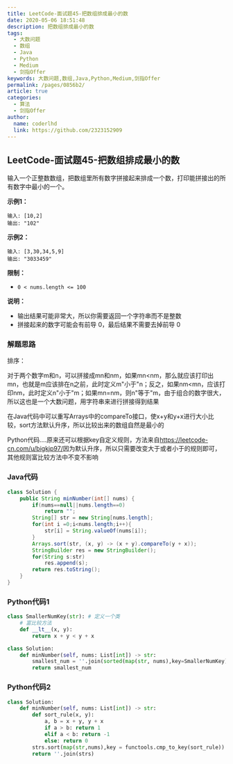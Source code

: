 ```yaml
---
title: LeetCode-面试题45-把数组排成最小的数
date: 2020-05-06 18:51:48
description: 把数组排成最小的数
tags: 
  - 大数问题
  - 数组
  - Java
  - Python
  - Medium
  - 剑指Offer
keywords: 大数问题,数组,Java,Python,Medium,剑指Offer
permalink: /pages/0856b2/
article: true
categories: 
  - 算法
  - 剑指Offer
author: 
  name: coderlhd
  link: https://github.com/2323152909
---
```


## LeetCode-面试题45-把数组排成最小的数 

输入一个正整数数组，把数组里所有数字拼接起来排成一个数，打印能拼接出的所有数字中最小的一个。

 <!--more-->

**示例1：**

```
输入: [10,2]
输出: "102"
```

**示例2：**

```
输入: [3,30,34,5,9]
输出: "3033459"
```

**限制：**

- `0 < nums.length <= 100`

**说明：**

- 输出结果可能非常大，所以你需要返回一个字符串而不是整数
- 拼接起来的数字可能会有前导 0，最后结果不需要去掉前导 0

### 解题思路

排序：

对于两个数字m和n，可以拼接成mn和nm，如果mn<nm，那么就应该打印出mn，也就是m应该排在n之前，此时定义m"小于"n；反之，如果nm<mn，应该打印nm，此时定义n"小于"m；如果mn=nm，则n"等于"m，由于组合的数字很大，所以这也是一个大数问题，用字符串来进行拼接得到结果

在Java代码中可以重写Arrays中的compareTo接口，使x+y和y+x进行大小比较，sort方法默认升序，所以比较出来的数组自然是最小的

Python代码....原来还可以根据key自定义规则，方法来自<https://leetcode-cn.com/u/bigkjp97/>因为默认升序，所以只需要改变大于或者小于的规则即可，其他规则富比较方法中不变不影响

### Java代码

```java
class Solution {
    public String minNumber(int[] nums) {
        if(nums==null||nums.length==0)
            return "";
        String[] str = new String[nums.length];
        for(int i =0;i<nums.length;i++){
            str[i] = String.valueOf(nums[i]);
        }
        Arrays.sort(str, (x, y) -> (x + y).compareTo(y + x));
        StringBuilder res = new StringBuilder();
        for(String s:str)
            res.append(s);
        return res.toString();
    }
}
```

### Python代码1

```python
class SmallerNumKey(str): # 定义一个类
    # 富比较方法
    def __lt__(x, y):
        return x + y < y + x

class Solution:
    def minNumber(self, nums: List[int]) -> str:
        smallest_num = ''.join(sorted(map(str, nums),key=SmallerNumKey))
        return smallest_num
```

### Python代码2

```python
class Solution:
    def minNumber(self, nums: List[int]) -> str:
        def sort_rule(x, y):
            a, b = x + y, y + x
            if a > b: return 1
            elif a < b: return -1
            else: return 0
        strs.sort(map(str,nums),key = functools.cmp_to_key(sort_rule))
        return ''.join(strs)
```